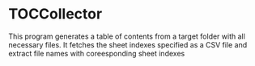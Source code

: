 # TOCCollector
 This program generates a table of contents from a target folder with all necessary files.
 It fetches the sheet indexes specified as a CSV file and extract file names with coreesponding sheet indexes
